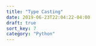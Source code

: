 ```yaml
---
title: "Type Casting"
date: 2019-06-23T22:04:22-04:00
draft: true
sort_key: 7
category: "Python"
---
```

